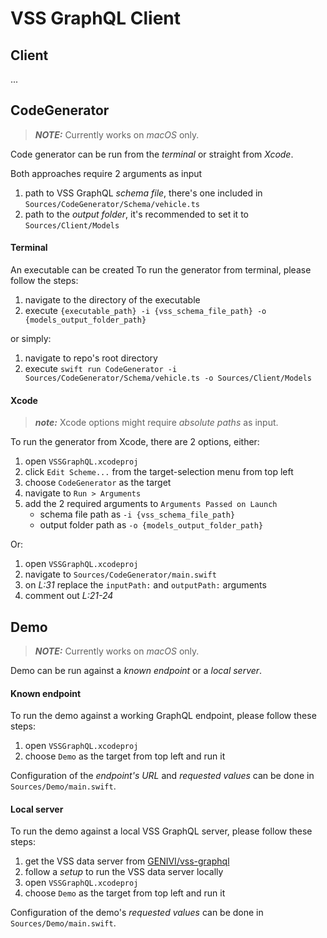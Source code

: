 # VSS GraphQL Client


## Client

...


## CodeGenerator

> **_NOTE:_**  Currently works on _macOS_ only.

Code generator can be run from the _terminal_ or straight from _Xcode_.  

Both approaches require 2 arguments as input  
1. path to VSS GraphQL _schema file_, there's one included in `Sources/CodeGenerator/Schema/vehicle.ts`  
2. path to the _output folder_, it's recommended to set it to `Sources/Client/Models`

#### Terminal

An executable can be created 
To run the generator from terminal, please follow the steps:

1. navigate to the directory of the executable
2. execute `{executable_path} -i {vss_schema_file_path} -o {models_output_folder_path}`

or simply:  

1. navigate to repo's root directory
2. execute `swift run CodeGenerator -i Sources/CodeGenerator/Schema/vehicle.ts -o Sources/Client/Models`


#### Xcode

> **_note:_**  Xcode options might require _absolute paths_ as input.

To run the generator from Xcode, there are 2 options, either:

1. open `VSSGraphQL.xcodeproj`
2. click `Edit Scheme...` from the target-selection menu from top left
3. choose `CodeGenerator` as the target
4. navigate to `Run > Arguments`
5. add the 2 required arguments to `Arguments Passed on Launch`
    - schema file path as `-i {vss_schema_file_path}`
    - output folder path as `-o {models_output_folder_path}`

Or:  

1. open `VSSGraphQL.xcodeproj`
2. navigate to `Sources/CodeGenerator/main.swift`
3. on _L:31_ replace the `inputPath:` and `outputPath:` arguments
4. comment out _L:21-24_


## Demo

> **_NOTE:_**  Currently works on _macOS_ only.

Demo can be run against a _known endpoint_ or a _local server_.


#### Known endpoint

To run the demo against a working GraphQL endpoint, please follow these steps:

1. open `VSSGraphQL.xcodeproj`
2. choose `Demo` as the target from top left and run it

Configuration of the _endpoint's URL_ and _requested values_ can be done in `Sources/Demo/main.swift`.  


#### Local server

To run the demo against a local VSS GraphQL server, please follow these steps:  

1. get the VSS data server from [GENIVI/vss-graphql](https://github.com/GENIVI/vss-graphql)
2. follow a _setup_ to run the VSS data server locally
3. open `VSSGraphQL.xcodeproj` 
4. choose `Demo` as the target from top left and run it

Configuration of the demo's _requested values_ can be done in `Sources/Demo/main.swift`.
